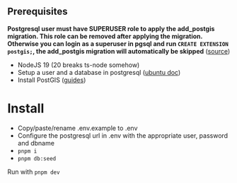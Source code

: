 ## Prerequisites

**Postgresql user must have SUPERUSER role to apply the add_postgis migration. This role can be removed after applying the migration. Otherwise you can login as a superuser in pgsql and run `CREATE EXTENSION postgis;`, the add_postgis migration will automatically be skipped** ([source](https://stackoverflow.com/questions/16527806/cannot-create-extension-without-superuser-role))

- NodeJS 19 (20 breaks ts-node somehow)
- Setup a user and a database in postgresql ([ubuntu doc](https://doc.ubuntu-fr.org/postgresql))
- Install PostGIS ([guides](https://postgis.net/documentation/getting_started/#installing-postgis))

# Install

- Copy/paste/rename .env.example to .env
- Configure the postgresql url in .env with the appropriate user, password and dbname
- `pnpm i`
- `pnpm db:seed`

Run with `pnpm dev`
